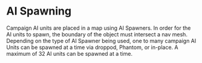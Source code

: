 # AI Spawning

Campaign AI units are placed in a map using AI Spawners. In order for the AI units to spawn, the boundary of the object must intersect a nav mesh. 
Depending on the type of AI Spawner being used, one to many campaign AI Units can be spawned at a time via droppod, Phantom, or in-place. A
maximum of 32 AI units can be spawned at a time.